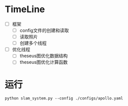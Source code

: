 # TimeLine

- [ ] 框架
  - [ ] config文件的创建和读取
  - [ ] 读取照片
  - [ ] 创建多个线程
- [ ] 优化线程
  - [ ] theseus图优化数据结构
  - [ ] theseus图优化计算函数 

# 运行

```
python slam_system.py --config ./configs/apollo.yaml
```

